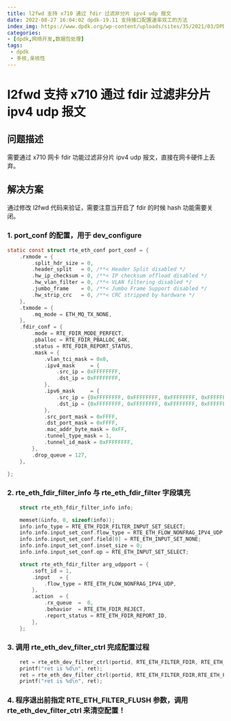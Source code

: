```yaml
---
title: l2fwd 支持 x710 通过 fdir 过滤非分片 ipv4 udp 报文
date: 2022-08-27 16:04:02 dpdk-19.11 支持接口配置速率双工的方法
index_img: https://www.dpdk.org/wp-content/uploads/sites/35/2021/03/DPDK_logo-01-1.svg
categories:
- [dpdk,网络开发,数据包处理]
tags:
 - dpdk
 - 多核,亲核性
---
```

# l2fwd 支持 x710 通过 fdir 过滤非分片 ipv4 udp 报文
## 问题描述
需要通过 x710 网卡 fdir 功能过滤非分片 ipv4 udp 报文，直接在网卡硬件上丢弃。

## 解决方案
通过修改 l2fwd 代码来验证，需要注意当开启了 fdir 的时候 hash 功能需要关闭。

### 1. port_conf 的配置，用于 dev_configure
```c
static const struct rte_eth_conf port_conf = {
    .rxmode = {
        .split_hdr_size = 0,
        .header_split   = 0, /**< Header Split disabled */
        .hw_ip_checksum = 0, /**< IP checksum offload disabled */
        .hw_vlan_filter = 0, /**< VLAN filtering disabled */
        .jumbo_frame    = 0, /**< Jumbo Frame Support disabled */
        .hw_strip_crc   = 0, /**< CRC stripped by hardware */
    },
    .txmode = {
        .mq_mode = ETH_MQ_TX_NONE,
    },
    .fdir_conf = {
        .mode = RTE_FDIR_MODE_PERFECT,
        .pballoc = RTE_FDIR_PBALLOC_64K,
        .status = RTE_FDIR_REPORT_STATUS,
        .mask = {
            .vlan_tci_mask = 0x0,
            .ipv4_mask     = {
                .src_ip = 0xFFFFFFFF,
                .dst_ip = 0xFFFFFFFF,
            },
            .ipv6_mask     = {
                .src_ip = {0xFFFFFFFF, 0xFFFFFFFF, 0xFFFFFFFF, 0xFFFFFFFF},
                .dst_ip = {0xFFFFFFFF, 0xFFFFFFFF, 0xFFFFFFFF, 0xFFFFFFFF},
            },
            .src_port_mask = 0xFFFF,
            .dst_port_mask = 0xFFFF,
            .mac_addr_byte_mask = 0xFF,
            .tunnel_type_mask = 1,
            .tunnel_id_mask = 0xFFFFFFFF,
        },
        .drop_queue = 127,
    },

};
```

### 2. rte_eth_fdir_filter_info 与 rte_eth_fdir_filter 字段填充
```c
    struct rte_eth_fdir_filter_info info;

    memset(&info, 0, sizeof(info));
    info.info_type = RTE_ETH_FDIR_FILTER_INPUT_SET_SELECT;
    info.info.input_set_conf.flow_type = RTE_ETH_FLOW_NONFRAG_IPV4_UDP;
    info.info.input_set_conf.field[0] = RTE_ETH_INPUT_SET_NONE;
    info.info.input_set_conf.inset_size = 0;
    info.info.input_set_conf.op = RTE_ETH_INPUT_SET_SELECT;

    struct rte_eth_fdir_filter arg_udpport = {
        .soft_id = 1,
        .input   = {
            .flow_type = RTE_ETH_FLOW_NONFRAG_IPV4_UDP,
        },
        .action  = {
            .rx_queue  =  0,
            .behavior  = RTE_ETH_FDIR_REJECT,
            .report_status = RTE_ETH_FDIR_REPORT_ID,
        },
    };
```

### 3. 调用 rte_eth_dev_filter_ctrl 完成配置过程
```c
    ret = rte_eth_dev_filter_ctrl(portid, RTE_ETH_FILTER_FDIR, RTE_ETH_FILTER_SET, &info);
    printf("ret is %d\n", ret);
    ret = rte_eth_dev_filter_ctrl(portid, RTE_ETH_FILTER_FDIR,RTE_ETH_FILTER_ADD, &arg_udpport);
    printf("ret is %d\n", ret);
```

### 4. 程序退出前指定 RTE_ETH_FILTER_FLUSH 参数，调用 rte_eth_dev_filter_ctrl 来清空配置！